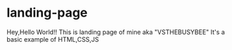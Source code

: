 # landing-page
Hey,Hello World!!
This is landing page of mine aka "VSTHEBUSYBEE"
It's a basic example of HTML,CSS,JS
